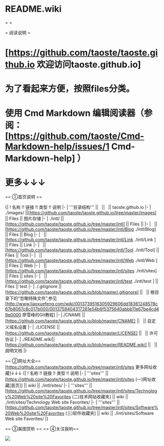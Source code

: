 
<h1>README.wiki</h1>

= =

= 阅读说明 =
# [https://github.com/taoste/taoste.github.io 欢迎访问taoste.github.io] 
# 为了看起来方便，按照files分类。
# 使用 Cmd Markdown 编辑阅读器（参阅：[https://github.com/taoste/Cmd-Markdown-help/issues/1 Cmd-Markdown-help] ）
# 更多↓↓↓

== ①首页说明 ==

{|
! 名称 !! 链接 !! 类型 !! 说明
|-
| '''目录结构''' || &nbsp; || &nbsp; || taoste.github.io
|-
|  ./images/ ||[https://github.com/taoste/taoste.github.io/tree/master/images] || Files || 图片存储
|-
| ./intl/ ||  [https://github.com/taoste/taoste.github.io/tree/master/intl] || Files || 
|-
| &nbsp; ||  [https://github.com/taoste/taoste.github.io/tree/master/intl/Blog ./intl/Blog] || Files || Blog 
|-
| &nbsp; ||  [https://github.com/taoste/taoste.github.io/tree/master/intl/Link ./intl/Link ] || Files || Link 
|-
| &nbsp; ||  [https://github.com/taoste/taoste.github.io/tree/master/intl/Tool ./intl/Tool] || Files || Tool 
|-
| &nbsp; ||  [https://github.com/taoste/taoste.github.io/tree/master/intl/Web ./intl/Web ] || Files || Web 
|-
| &nbsp; ||  [https://github.com/taoste/taoste.github.io/tree/master/intl/sites ./intl/sites] || Files || sites 
|-
| &nbsp; ||  [https://github.com/taoste/taoste.github.io/tree/master/intl/test ./intl/test ] || Files || test 
|-
| ./.gitignore || [https://github.com/taoste/taoste.github.io/blob/master/.gitignore] || &nbsp; || 根目录下的“忽略特殊文件”,参见[http://www.liaoxuefeng.com/wiki/0013739516305929606dd18361248578c67b8067c8c017b000/0013758404317281e54b6f5375640abbb11e67be4cd49e0000 廖雪峰的Git教程]
|-
|./CNAME || [https://github.com/taoste/taoste.github.io/blob/master/CNAME] || &nbsp; ||  自定义域名设置
|-
|  ./LICENSE || [https://github.com/taoste/taoste.github.io/blob/master/LICENSE] || &nbsp; || 许可协议
|-
| ./README.wiki|| [https://github.com/taoste/taoste.github.io/blob/master/README.wiki] || &nbsp; || 說明文档
|}

 
== ②网址大全==
[https://github.com/taoste/taoste.github.io/tree/master/intl/sites 更多网址收藏]↓↓↓
{|
! 名称 !! 链接 !! 类型 !! 说明
|-
| '''sites''' || [https://github.com/taoste/taoste.github.io/tree/master/intl/sites (一)网址收藏[首页]] || wiki || ./intl/sites/
|-
| '''sites''' || [https://github.com/taoste/taoste.github.io/tree/master/intl/sites/Technology%20Web%20site%20Favorites (二)技术网站收藏夹] || wiki || ./intl/sites/Technology Web site Favorites/
|-
| '''sites''' || [https://github.com/taoste/taoste.github.io/tree/master/intl/sites/Software%20Web%20site%20Favorites (三)软件收藏夹] || wiki || ./intl/sites/Software Web site Favorites/
|}

== ③美图赏析 ==
== ④关注我哟==

![](https://github.com/taoste/taoste.github.io/blob/master/images/qrcode.jpg?raw=true)

